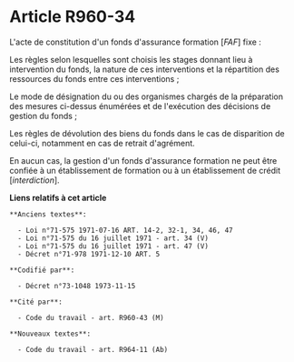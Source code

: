 # Article R960-34

L'acte de constitution d'un fonds d'assurance formation [*FAF*] fixe :

Les règles selon lesquelles sont choisis les stages donnant lieu à intervention du fonds, la nature de ces interventions et
la répartition des ressources du fonds entre ces interventions ;

Le mode de désignation du ou des organismes chargés de la préparation des mesures ci-dessus énumérées et de l'exécution des
décisions de gestion du fonds ;

Les règles de dévolution des biens du fonds dans le cas de disparition de celui-ci, notamment en cas de retrait d'agrément.

En aucun cas, la gestion d'un fonds d'assurance formation ne peut être confiée à un établissement de formation ou à un
établissement de crédit [*interdiction*].

**Liens relatifs à cet article**

	**Anciens textes**:

	  - Loi n°71-575 1971-07-16 ART. 14-2, 32-1, 34, 46, 47
	  - Loi n°71-575 du 16 juillet 1971 - art. 34 (V)
	  - Loi n°71-575 du 16 juillet 1971 - art. 47 (V)
	  - Décret n°71-978 1971-12-10 ART. 5

	**Codifié par**:

	  - Décret n°73-1048 1973-11-15

	**Cité par**:

	  - Code du travail - art. R960-43 (M)

	**Nouveaux textes**:

	  - Code du travail - art. R964-11 (Ab)
